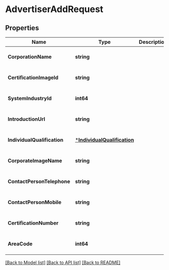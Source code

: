 # AdvertiserAddRequest

## Properties
Name | Type | Description | Notes
------------ | ------------- | ------------- | -------------
**CorporationName** | **string** |  | [optional] [default to null]
**CertificationImageId** | **string** |  | [optional] [default to null]
**SystemIndustryId** | **int64** |  | [optional] [default to null]
**IntroductionUrl** | **string** |  | [optional] [default to null]
**IndividualQualification** | [***IndividualQualification**](individual_qualification.md) |  | [optional] [default to null]
**CorporateImageName** | **string** |  | [optional] [default to null]
**ContactPersonTelephone** | **string** |  | [optional] [default to null]
**ContactPersonMobile** | **string** |  | [optional] [default to null]
**CertificationNumber** | **string** |  | [optional] [default to null]
**AreaCode** | **int64** |  | [optional] [default to null]

[[Back to Model list]](../README.md#documentation-for-models) [[Back to API list]](../README.md#documentation-for-api-endpoints) [[Back to README]](../README.md)


